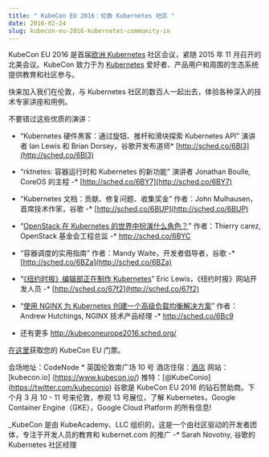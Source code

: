 ```yaml
---
title: " KubeCon EU 2016：伦敦 Kubernetes 社区 "
date: 2016-02-24
slug: kubecon-eu-2016-kubernetes-community-in
---
```


<!--
---
title: " KubeCon EU 2016: Kubernetes Community in London "
date: 2016-02-24
slug: kubecon-eu-2016-kubernetes-community-in
url: /zh-cn/blog/2016/02/Kubecon-Eu-2016-Kubernetes-Community-In
---
-->

<!--
KubeCon EU 2016 is the inaugural [European Kubernetes](http://kubernetes.io/) community conference that follows on the American launch in November 2015. KubeCon is fully dedicated to education and community engagement for[Kubernetes](http://kubernetes.io/) enthusiasts, production users and the surrounding ecosystem.
-->
KubeCon EU 2016 是首届[欧洲 Kubernetes](http://kubernetes.io/) 社区会议，紧随 2015 年 11 月召开的北美会议。KubeCon 致力于为 [Kubernetes](http://kubernetes.io/) 爱好者、产品用户和周围的生态系统提供教育和社区参与。

<!--
Come join us in London and hang out with hundreds from the Kubernetes community and experience a wide variety of deep technical expert talks and use cases.
-->
快来加入我们在伦敦，与 Kubernetes 社区的数百人一起出去，体验各种深入的技术专家讲座和用例。

<!--
Don’t miss these great speaker sessions at the conference:
-->
不要错过这些优质的演讲：

<!--
* “Kubernetes Hardware Hacks: Exploring the Kubernetes API Through Knobs, Faders, and Sliders” by Ian Lewis and Brian Dorsey, Developer Advocate, Google -* [http://sched.co/6Bl3](http://sched.co/6Bl3)

* “rktnetes: what's new with container runtimes and Kubernetes” by Jonathan Boulle, Developer and Team Lead at CoreOS -* [http://sched.co/6BY7](http://sched.co/6BY7)

* “Kubernetes Documentation: Contributing, fixing issues, collecting bounties” by John Mulhausen, Lead Technical Writer, Google -* [http://sched.co/6BUP](http://sched.co/6BUP)&nbsp;
* “[What is OpenStack's role in a Kubernetes world?](https://kubeconeurope2016.sched.org/event/6BYC/what-is-openstacks-role-in-a-kubernetes-world?iframe=yes&w=i:0;&sidebar=yes&bg=no#?iframe=yes&w=i:100;&sidebar=yes&bg=no)” By Thierry Carrez, Director of Engineering, OpenStack Foundation -* http://sched.co/6BYC
* “A Practical Guide to Container Scheduling” by Mandy Waite, Developer Advocate, Google -* [http://sched.co/6BZa](http://sched.co/6BZa)

* “[Kubernetes in Production in The New York Times newsroom](https://kubeconeurope2016.sched.org/event/67f2/kubernetes-in-production-in-the-new-york-times-newsroom?iframe=yes&w=i:0;&sidebar=yes&bg=no#?iframe=yes&w=i:100;&sidebar=yes&bg=no)” Eric Lewis, Web Developer, New York Times -* [http://sched.co/67f2](http://sched.co/67f2)
* “[Creating an Advanced Load Balancing Solution for Kubernetes with NGINX](https://kubeconeurope2016.sched.org/event/6Bc9/creating-an-advanced-load-balancing-solution-for-kubernetes-with-nginx?iframe=yes&w=i:0;&sidebar=yes&bg=no#?iframe=yes&w=i:100;&sidebar=yes&bg=no)” by Andrew Hutchings, Technical Product Manager, NGINX -* http://sched.co/6Bc9
* And many more http://kubeconeurope2016.sched.org/
-->

* “Kubernetes 硬件黑客：通过旋钮、推杆和滑块探索 Kubernetes API” 演讲者 Ian Lewis 和 Brian Dorsey，谷歌开发布道师* [http://sched.co/6Bl3](http://sched.co/6Bl3)

* “rktnetes: 容器运行时和 Kubernetes 的新功能” 演讲者 Jonathan Boulle, CoreOS 的主程 -* [http://sched.co/6BY7](http://sched.co/6BY7)

* “Kubernetes 文档：贡献、修复问题、收集奖金” 作者：John Mulhausen，首席技术作家，谷歌 -* [http://sched.co/6BUP](http://sched.co/6BUP)&nbsp;
* “[OpenStack 在 Kubernetes 的世界中扮演什么角色？](https://kubeconeurope2016.sched.org/event/6BYC/what-is-openstacks-role-in-a-kubernetes-world?iframe=yes&w=i:0;&sidebar=yes&bg=no#?iframe=yes&w=i:100;&sidebar=yes&bg=no)” 作者：Thierry carez, OpenStack 基金会工程总监 -* http://sched.co/6BYC
* “容器调度的实用指南” 作者：Mandy Waite，开发者倡导者，谷歌 -* [http://sched.co/6BZa](http://sched.co/6BZa)

* “[《纽约时报》编辑部正在制作 Kubernetes](https://kubeconeurope2016.sched.org/event/67f2/kubernetes-in-production-in-the-new-york-times-newsroom?iframe=yes&w=i:0;&sidebar=yes&bg=no#?iframe=yes&w=i:100;&sidebar=yes&bg=no)” Eric Lewis，《纽约时报》网站开发人员 -* [http://sched.co/67f2](http://sched.co/67f2)
* “[使用 NGINX 为 Kubernetes 创建一个高级负载均衡解决方案](https://kubeconeurope2016.sched.org/event/6Bc9/creating-an-advanced-load-balancing-solution-for-kubernetes-with-nginx?iframe=yes&w=i:0;&sidebar=yes&bg=no#?iframe=yes&w=i:100;&sidebar=yes&bg=no)” 作者：Andrew Hutchings, NGINX 技术产品经理 -* http://sched.co/6Bc9
* 还有更多 http://kubeconeurope2016.sched.org/

<!--
Get your KubeCon EU [tickets here](https://ti.to/kubecon/kubecon-eu-2016).
-->
[在这里](https://ti.to/kubecon/kubecon-eu-2016)获取您的 KubeCon EU 门票。

<!--
Venue Location: CodeNode * 10 South Pl, London, United Kingdom
Accommodations: [hotels](https://skillsmatter.com/contact-us#hotels)
Website: [kubecon.io](https://www.kubecon.io/)
Twitter: [@KubeConio](https://twitter.com/kubeconio) #KubeCon
Google is a proud Diamond sponsor of KubeCon EU 2016. Come to London next month, March 10th & 11th, and visit booth #13 to learn all about Kubernetes, Google Container Engine (GKE) and Google Cloud Platform!
-->
会场地址：CodeNode * 英国伦敦南广场 10 号
酒店住宿：[酒店](https://skillsmatter.com/contact-us)
网站：[kubecon.io] (https://www.kubecon.io/)
推特：[@KubeConio] (https://twitter.com/kubeconio)
谷歌是 KubeCon EU 2016 的钻石赞助商。下个月 3 月 10 - 11 号来伦敦，参观 13 号展位，了解 Kubernetes，Google Container Engine（GKE），Google Cloud Platform 的所有信息!

<!--
_KubeCon is organized by KubeAcademy, LLC, a community-driven group of developers focused on the education of developers and the promotion of Kubernetes._

-* Sarah Novotny, Kubernetes Community Manager, Google
-->

_KubeCon 是由 KubeAcademy、LLC 组织的，这是一个由社区驱动的开发者团体，专注于开发人员的教育和 kubernet.com 的推广
-* Sarah Novotny, 谷歌的 Kubernetes 社区经理

